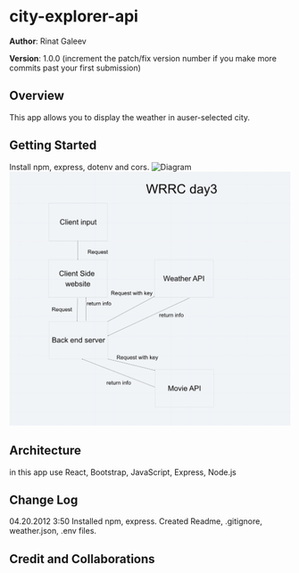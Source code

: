 # city-explorer-api

**Author**: Rinat Galeev

**Version**: 1.0.0 (increment the patch/fix version number if you make more commits past your first submission)

## Overview
This app allows you to display the weather in auser-selected city.


## Getting Started
Install npm, express, dotenv and cors.
![Diagram](./Diagram_Lab07.png)
![Diagramm-08](https://github.com/Garinmin/city-explorer-api/blob/main/Diagramm_Lab-08.png)

## Architecture
in this app use React, Bootstrap, JavaScript, Express, Node.js
## Change Log
04.20.2012 3:50 Installed npm, express. Created Readme, .gitignore, weather.json, .env files.

## Credit and Collaborations
